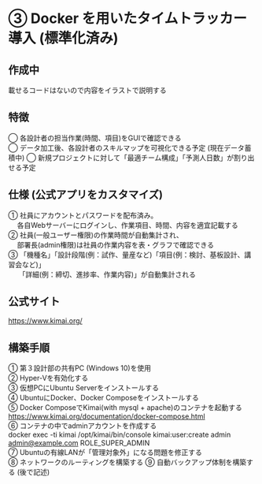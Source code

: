 # ③ Docker を用いたタイムトラッカー導入 (標準化済み)  
  
## 作成中  
載せるコードはないので内容をイラストで説明する  
  
## 特徴  
◯ 各設計者の担当作業(時間、項目)をGUIで確認できる  
◯ データ加工後、各設計者のスキルマップを可視化できる予定 (現在データ蓄積中)
◯ 新規プロジェクトに対して「最適チーム構成」「予測人日数」が割り出せる予定  

## 仕様 (公式アプリをカスタマイズ)
① 社員にアカウントとパスワードを配布済み。  
　 各自Webサーバーにログインし、作業項目、時間、内容を適宜記載する  
② 社員(一般ユーザー権限)の作業時間が自動集計され、  
　 部署長(admin権限)は社員の作業内容を表・グラフで確認できる  
③ 「機種名」「設計段階(例：試作、量産など)「項目(例：検討、基板設計、講習会など)」  
　　「詳細(例：締切、進捗率、作業内容)」が自動集計される

## 公式サイト  
https://www.kimai.org/

## 構築手順
① 第３設計部の共有PC (Windows 10)を使用  
② Hyper-Vを有効化する  
③ 仮想PCにUbuntu Serverをインストールする  
④ UbuntuにDocker、Docker Composeをインストールする  
⑤ Docker ComposeでKimai(with mysql + apache)のコンテナを起動する  
    https://www.kimai.org/documentation/docker-compose.html  
⑥ コンテナの中でadminアカウントを作成する  
    docker exec -ti kimai /opt/kimai/bin/console kimai:user:create admin admin@example.com ROLE_SUPER_ADMIN  
⑦ Ubuntuの有線LANが「管理対象外」になる問題を修正する  
⑧ ネットワークのルーティングを構築する
⑨ 自動バックアップ体制を構築する (後で記述)